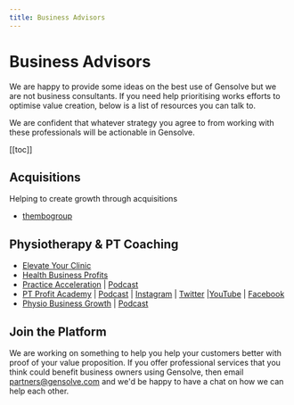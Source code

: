 ```yaml
---
title: Business Advisors
---
```


# Business Advisors

We are happy to provide some ideas on the best use of Gensolve but we are not business consultants. If you need help prioritising works efforts to optimise value creation, below is a list of resources you can talk to.

We are confident that whatever strategy you agree to from working with these professionals will be actionable in Gensolve.

[[toc]]

## Acquisitions

Helping to create growth through acquisitions

- [thembogroup](http://www.thembogroup.com/)

## Physiotherapy & PT Coaching

- [Elevate Your Clinic](https://elevateyourclinic.com)
- [Health Business Profits](https://www.healthbusinessprofits.com/)
- [Practice Acceleration](https://practiceacceleration.com/) | [Podcast](https://practiceacceleration.com/podcast/)
- [PT Profit Academy](https://www.ptprofitacademy.com/) | [Podcast](https://www.paulgough.com/podcast/) | [Instagram](https://www.instagram.com/ThePaulGough/) | [Twitter](https://twitter.com/ThePaulGough) |[YouTube](https://www.youtube.com/channel/UCFRPdBgTAvHlMrZjBRdxFuQ) | [Facebook](https://www.facebook.com/ThePaulGough)
- [Physio Business Growth](https://www.physiobusinessgrowth.com/welcome) | [Podcast](https://podcast.physiobusinessgrowth.com/pbg-podcast)

## Join the Platform

We are working on something to help you help your customers better with proof of your value proposition. If you offer professional services that you think could benefit business owners using Gensolve, then email partners@gensolve.com and we'd be happy to have a chat on how we can help each other.
